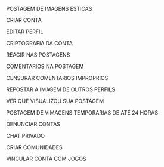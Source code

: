 POSTAGEM DE IMAGENS ESTICAS

CRIAR CONTA

EDITAR PERFIL

CRIPTOGRAFIA DA CONTA

REAGIR NAS POSTAGENS

COMENTARIOS NA POSTAGEM

CENSURAR COMENTARIOS IMPROPRIOS

REPOSTAR A IMAGEM DE OUTROS PERFILS

VER QUE VISUALIZOU SUA POSTAGEM

POSTAGEM DE VIMAGENS TEMPORARIAS DE ATÉ 24 HORAS

DENUNCIAR CONTAS

CHAT PRIVADO

CRIAR COMUNIDADES

VINCULAR CONTA COM JOGOS

